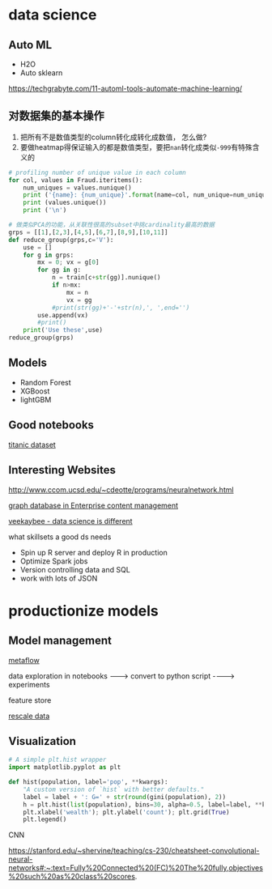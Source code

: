 # data science 

## Auto ML

- H2O
- Auto sklearn

https://techgrabyte.com/11-automl-tools-automate-machine-learning/

## 对数据集的基本操作

1. 把所有不是数值类型的column转化成转化成数值， 怎么做?
2. 要做heatmap得保证输入的都是数值类型，要把`nan`转化成类似`-999`有特殊含义的


```python
# profiling number of unique value in each column
for col, values in Fraud.iteritems():
    num_uniques = values.nunique()
    print ('{name}: {num_unique}'.format(name=col, num_unique=num_uniques))
    print (values.unique())
    print ('\n')
```

```python
# 做类似PCA的功能，从关联性很高的subset中挑cardinality最高的数据
grps = [[1],[2,3],[4,5],[6,7],[8,9],[10,11]]
def reduce_group(grps,c='V'):
    use = []
    for g in grps:
        mx = 0; vx = g[0]
        for gg in g:
            n = train[c+str(gg)].nunique()
            if n>mx:
                mx = n
                vx = gg
            #print(str(gg)+'-'+str(n),', ',end='')
        use.append(vx)
        #print()
    print('Use these',use)
reduce_group(grps)
```

## Models

- Random Forest
- XGBoost
- lightGBM

## Good notebooks

[titanic dataset](https://www.kaggle.com/gunesevitan/titanic-advanced-feature-engineering-tutorial/notebook)


## Interesting Websites

http://www.ccom.ucsd.edu/~cdeotte/programs/neuralnetwork.html

[graph database in Enterprise content management](https://neo4j.com/graphgist/enterprise-content-management-with-neo4j)

[veekaybee - data science is different](https://veekaybee.github.io/2019/02/13/data-science-is-different/)

what skillsets a  good ds needs
- Spin up R server and deploy R in production
- Optimize Spark jobs
- Version controlling data and SQL
- work with lots of JSON


# productionize models

## Model management

[metaflow](https://metaflow.org/)

data exploration in notebooks ---> convert to python script ----> experiments

feature store

[rescale data](https://stats.stackexchange.com/a/70807/289207)


## Visualization

```python
# A simple plt.hist wrapper
import matplotlib.pyplot as plt

def hist(population, label='pop', **kwargs):
    "A custom version of `hist` with better defaults."
    label = label + ': G=' + str(round(gini(population), 2))
    h = plt.hist(list(population), bins=30, alpha=0.5, label=label, **kwargs)
    plt.xlabel('wealth'); plt.ylabel('count'); plt.grid(True)
    plt.legend()

```

CNN


https://stanford.edu/~shervine/teaching/cs-230/cheatsheet-convolutional-neural-networks#:~:text=Fully%20Connected%20(FC)%20The%20fully,objectives%20such%20as%20class%20scores.
